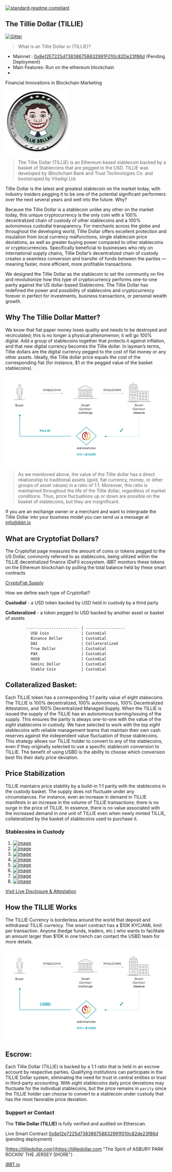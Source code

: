 [![standard-readme compliant](https://img.shields.io/badge/readme%20style-standard-brightgreen.svg?style=flat-square)](https://github.com/RichardLitt/standard-readme)

## The Tillie Dollar (TILLIE)
[![Gitter](https://badges.gitter.im/intergalacticcredits/community.svg)](https://gitter.im/Blockchain-Bank/community?utm_source=badge&utm_medium=badge&utm_campaign=pr-badge)

> What is an Tillie Dollar or (TILLIE)?  
- Mainnet : [0x8e12E7225d738386758832991F010c82De23f86d](https://ethplorer.io/address/0x8e12e7225d738386758832991f010c82de23f86d#chart=candlestick) (Pending Deployment)
- Main Features: Run on the ethereum blockchain
- 
Financial Innovations in Blockchain Marketing

![image](https://github.com/Parity-Dollar/TillieDollar/blob/main/images/COIN-02.png)

> The Tillie Dollar (TILLIE) is an Ethereum based stablecoin backed by a basket of Stablecoins that are pegged to the USD. TILLIE was developed by iBlockchain Bank and Trust Technologies Co. and bootstraped by Vitadigi Ltd.

Tillie Dollar is the latest and greatest stablecoin on the market today, with industry insiders pegging it to be one of the potential significant performers over the next several years and well into the future. Why? 

Because the Tillie Dollar is a stablecoin unlike any other on the market today, this unique cryptocurrency is the only coin with a 100% decentralized chain of custody of other stablecoins and a 100% autonomous custodial transparency. For merchants across the globe and throughout the developing world, Tillie Dollar offers excellent protection and insulation from local currency malfunctions, single stablecoin price deviations, as well as greater buying power compared to other stablecoins or cryptocurrencies. Specifically beneficial to businesses who rely on international supply chains, Tillie Dollar’s decentralized chain of custody creates a seamless conversion and transfer of funds between the parties — meaning faster, more efficient, more profitable transactions.

We designed the Tillie Dollar as the stablecoin to set the community on fire and revolutionize how this type of cryptocurrency performs one-to-one parity against the US dollar-based Stablecoins. The Tillie Dollar has redefined the power and possibility of stablecoins and cryptocurrency forever in perfect for investments, business transactions, or personal wealth growth.

## Why The Tillie Dollar Matter?

We know that fiat paper money loses quality and needs to be destroyed and recirculated; this is no longer a physical phenomenon; it will go 100% digital. Add a group of stablecoins together that protects it against inflation, and that new digital currency becomes the Tillie dollar. In layman’s terms, Tillie dollars are the digital currency pegged to the cost of fiat money or any other assets. Ideally, the Tillie dollar price equals the cost of the corresponding fiat (for instance, $1 or the pegged value of the basket stablecoins). 

![image](https://github.com/Parity-Dollar/TillieDollar/blob/main/images/TILLIE-X-V1.png)

> As we mentioned above, the value of the Tillie dollar has a direct relationship to traditional assets (gold, fiat currency, money, or other groups of asset values) in a ratio of 1:1. Moreover, this ratio is maintained throughout the life of the Tillie dollar, regardless of market conditions. Thus, price fluctuations up or down are possible on the basket of stablecoins, but they are insignificant. 

If you are an exchange owner or a merchant and want to intergrade the Tillie Dollar into your business model you can send us a message at info@ibbt.io

## What are Cryptofiat Dollars?

The Cryptofiat page measures the amount of coins or tokens pegged to the US Dollar, commonly referred to as stablecoins, being utilized within the TILLIE decentralized finance (DeFi) ecosystem. iBBT monitors these tokens on the Ethereum blockchain by pulling the total balance held by these smart contracts

[CryptoFiat Supply](https://etherscan.io/tokenholdings?a=0x8e12e7225d738386758832991f010c82de23f86d)

How we define each type of Cryptofiat?

**Custodial** - a USD token backed by USD held in custody by a third party

**Collateralized** - a token pegged to USD backed by another asset or basket of assets

             ----------------------- | -----------------
               USD Coin              | Custodial
               Binance Dollar        | Custodial
               DAI                   | Collateralized
               True Dollar           | Custodial
               PAX                   | Custodial
               HUSD                  | Custodial
               Gemini Dollar         | Custodial
               Stable Coin           | Custodial


## Collateralized Basket:

Each TILLIE token has a corresponding 1:1 parity value of eight stabecoins. The TILLIE is 100% decentralized, 100% autonomous, 100% Decentralized Attestation, and 100% Decentralized Managed Supply.  When the TILLIE is issued the supply of the TILLIE has an autonomous burning/issuing of the supply. This ensures the parity is always one-to-one with the value of the _eight_ stablecoins in custody. We have selected to work with the top _eight_ stablecoins with reliable management teams that maintain their own cash reserves against the independent value fluctuation of those stablecoins. This strategy allows our TILLIE holder to convert to any of the stablecoins, even if they originally selected to use a specific stablecoin conversion to TILLIE. The benefit of using USBD is the ability to choose which conversion best fits their daily price deviation. 

## Price Stabilization

TILLIE maintains price stability by a build-in 1:1 parity with the stablecoins in the custody basket. The supply does not fluctuate under any circumstances.  For instance, even an increase in demand in TILLIE manifests in an increase in the volume of TILLIE transactions; there is no surge in the price of TILLIE.  In essence, there is no value associated with the increased demand in one unit of TILLIE even when newly minted TILLIE, collateralized by the basket of stablecoins used to purchase it. 


### Stablecoins in Custody

1. [![image](https://etherscan.io/token/images/centre-usdc_28.png)](https://etherscan.io/address/0xa0b86991c6218b36c1d19d4a2e9eb0ce3606eb48?a=0x496266ff0876262b0177cef026a117abc24b2532 "USD Coin")
2. [![image](https://etherscan.io/token/images/MCDDai_32.png)](https://etherscan.io/address/0x6b175474e89094c44da98b954eedeac495271d0f?a=0x496266ff0876262b0177cef026a117abc24b2532 "Dai Stablecoin")
3. [![image](https://etherscan.io/token/images/paxos_28_2.png)](https://etherscan.io/address/0x8e870d67f660d95d5be530380d0ec0bd388289e1?a=0x496266ff0876262b0177cef026a117abc24b2532 "Paxos Standard")
4. [![image](https://etherscan.io/token/images/binanceusd_32.png)](https://etherscan.io/address/0x4fabb145d64652a948d72533023f6e7a623c7c53?a=0x496266ff0876262b0177cef026a117abc24b2532 "Binance Dollar")
5. [![image](https://etherscan.io/token/images/stableusd_32.png)](https://etherscan.io/address/0xa4bdb11dc0a2bec88d24a3aa1e6bb17201112ebe?a=0x496266ff0876262b0177cef026a117abc24b2532 "Stable USD")
6. [![image](https://etherscan.io/token/images/gemini_28.png)](https://etherscan.io/token/0x056fd409e1d7a124bd7017459dfea2f387b6d5cd?a=0x496266ff0876262b0177cef026a117abc24b2532 "Gemini USD")
7. [![image](https://etherscan.io/token/images/husd_32.png)](https://etherscan.io/address/0xdf574c24545e5ffecb9a659c229253d4111d87e1?a=0x496266ff0876262b0177cef026a117abc24b2532 "HUSD")
8. [![image](https://etherscan.io/token/images/trueusd_32.png)](https://etherscan.io/token/0x0000000000085d4780B73119b644AE5ecd22b376?a=0x496266ff0876262b0177cef026a117abc24b2532 "True USD")

[Visit Live Disclosure & Attestation](https://etherscan.io/tokenholdings?a=0x8e12e7225d738386758832991f010c82de23f86d)

## How the TILLIE Works

The TILLIE Currency is borderless around the world that deposit and withdrawal TILLIE currency. The smart contract has a $10K KYC/AML limit per transaction. Anyone (hedge funds, traders, etc.) who wants to facilitate an amount larger than $10K in one trench can contact the USBD team for more details.  

![image](https://github.com/Parity-Dollar/ByDzyneBlockchainDollar/blob/main/images/USBD-X-V1.png)

## Escrow: 

Each Tillie Dollar (TILLIE) is backed by a 1:1 ratio that is held in an escrow account by respective parties. Qualifying institutions can participate in the TILLIE Dollar system, eliminating the need for trust in central entities or trust in third-party accounting. With _eight_ stablecoins daily price deviations may fluctuate for the individual stablecoins, but the price remains in `parity` since the TILLIE holder can choose to convert to a stablecoin under custody that has the most favorable price deviation.

### Support or Contact

The **Tillie Dollar (TILLIE)** is fully verified and audited on Etherscan.

Live Smart Contract [0x8e12e7225d738386758832991f010c82de23f86d](https://etherscan.io/address/0x8e12e7225d738386758832991f010c82de23f86d "Visit ByDzyne Dollar Contract on Etherscan.io!") (pending deployment)

[https://tilliedollar.com](https://tilliedollar.com "The Spirit of ASBURY PARK ROCKIN' THE JERSEY SHORE")

[iBBT.io](https://ibbt.io "Visit iBlockchain Bank & Trust Technologies Co.!")



